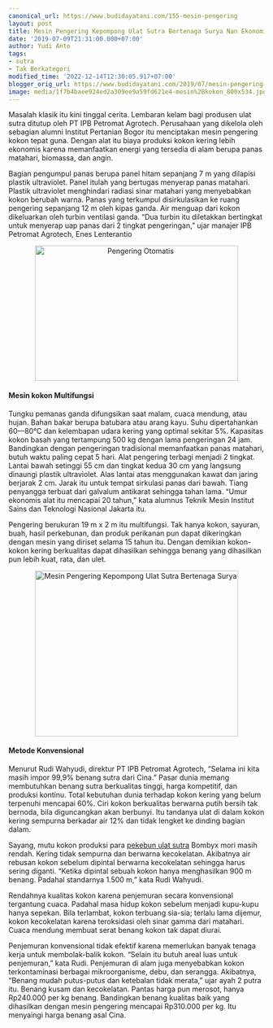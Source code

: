 ```yaml
---
canonical_url: https://www.budidayatani.com/155-mesin-pengering
layout: post
title: Mesin Pengering Kepompong Ulat Sutra Bertenaga Surya Nan Ekonomis
date: '2019-07-09T21:31:00.000+07:00'
author: Yudi Anto
tags:
- sutra
- Tak Berkategori
modified_time: '2022-12-14T12:30:05.917+07:00'
blogger_orig_url: https://www.budidayatani.com/2019/07/mesin-pengering-kepompong-ulat-sutra.html
image: media/1f7b4baee924ed2a309ee9a59fd621e4-mesin%2Bkokon_800x534.jpg
---
```

<p>Masalah klasik itu kini tinggal cerita. Lembaran kelam bagi produsen ulat sutra ditutup oleh PT IPB Petromat Agrotech. Perusahaan yang dikelola oleh sebagian alumni Institut Pertanian Bogor itu menciptakan mesin pengering kokon tepat guna. Dengan alat itu biaya produksi kokon kering lebih ekonomis karena memanfaatkan energi yang tersedia di alam berupa panas matahari, biomassa, dan angin.</p><p>Bagian pengumpul panas berupa panel hitam sepanjang 7 m yang dilapisi plastik ultraviolet. Panel itulah yang bertugas menyerap panas matahari. Plastik ultraviolet menghindari radiasi sinar matahari yang menyebabkan kokon berubah warna. Panas yang terkumpul disirkulasikan ke ruang pengering sepanjang 12 m oleh kipas ganda. Air menguap dari kokon dikeluarkan oleh turbin ventilasi ganda. “Dua turbin itu diletakkan bertingkat untuk menyerap uap panas dari 2 tingkat pengeringan,” ujar manajer IPB Petromat Agrotech, Enes Lenterantio</p><div style="clear: both; text-align: center;"><a style="margin-left: 1em; margin-right: 1em;" href="https://i2.wp.com/1.bp.blogspot.com/-_zZYLUerIFg/XSR-le3wBzI/AAAAAAAAC1o/g9gcGqgR2iEFZNpKnUOHevYT0utLEnBeQCLcBGAs/s1600/mesin%2Bkokon_800x534.jpg?ssl=1"><img loading="lazy" title="Pengering Otomatis" src="https://i1.wp.com/1.bp.blogspot.com/-_zZYLUerIFg/XSR-le3wBzI/AAAAAAAAC1o/g9gcGqgR2iEFZNpKnUOHevYT0utLEnBeQCLcBGAs/s400/mesin%2Bkokon_800x534.jpg?resize=400%2C266&amp;ssl=1" alt="Pengering Otomatis" width="400" height="266" border="0" data-original-height="534" data-original-width="800" data-recalc-dims="1" /></a></div><h4>Mesin kokon Multifungsi</h4><p>Tungku pemanas ganda difungsikan saat malam, cuaca mendung, atau hujan. Bahan bakar berupa batubara atau arang kayu. Suhu dipertahankan 60—80°C dan kelembapan udara kering yang optimal sekitar 5%. Kapasitas kokon basah yang tertampung 500 kg dengan lama pengeringan 24 jam. Bandingkan dengan pengeringan tradisional memanfaatkan panas matahari, butuh waktu paling cepat 5 hari. Alat pengering terbagi menjadi 2 tingkat. Lantai bawah setinggi 55 cm dan tingkat kedua 30 cm yang langsung dinaungi plastik ultraviolet. Alas lantai atas menggunakan kawat dan jaring berjarak 2 cm. Jarak itu untuk tempat sirkulasi panas dari bawah. Tiang penyangga terbuat dari galvalum antikarat sehingga tahan lama. “Umur ekonomis alat itu mencapai 20 tahun,” kata alumnus Teknik Mesin Institut Sains dan Teknologi Nasional Jakarta itu.</p><p>Pengering berukuran 19 m x 2 m itu multifungsi. Tak hanya kokon, sayuran, buah, hasil perkebunan, dan produk perikanan pun dapat dikeringkan dengan mesin yang diriset selama 15 tahun itu. Dengan demikian kokon-kokon kering berkualitas dapat dihasilkan sehingga benang yang dihasilkan pun lebih kuat, rata, dan ulet.</p><div style="clear: both; text-align: center;"><a style="margin-left: 1em; margin-right: 1em;" href="https://i2.wp.com/1.bp.blogspot.com/-uZeN-l7LrNw/XSR-qyBe7ZI/AAAAAAAAC1s/v9_JcUxYq7Yp8x2Z0_qIUy_PZH5R-7fYQCLcBGAs/s1600/mesin%2Bkokon_735x600.jpg?ssl=1"><img loading="lazy" title="Mesin Pengering Kepompong Ulat Sutra Bertenaga Surya" src="https://i1.wp.com/1.bp.blogspot.com/-uZeN-l7LrNw/XSR-qyBe7ZI/AAAAAAAAC1s/v9_JcUxYq7Yp8x2Z0_qIUy_PZH5R-7fYQCLcBGAs/s400/mesin%2Bkokon_735x600.jpg?resize=400%2C326&amp;ssl=1" alt="Mesin Pengering Kepompong Ulat Sutra Bertenaga Surya" width="400" height="326" border="0" data-original-height="600" data-original-width="735" data-recalc-dims="1" /></a></div><h4>Metode Konvensional</h4><p>Menurut Rudi Wahyudi, direktur PT IPB Petromat Agrotech, “Selama ini kita masih impor 99,9% benang sutra dari Cina.” Pasar dunia memang membutuhkan benang sutra berkualitas tinggi, harga kompetitif, dan produksi kontinu. Total kebutuhan dunia terhadap kokon kering yang belum terpenuhi mencapai 60%. Ciri kokon berkualitas berwarna putih bersih tak bernoda, bila diguncangkan akan berbunyi. Itu tandanya ulat di dalam kokon kering sempurna berkadar air 12% dan tidak lengket ke dinding bagian dalam.</p><p>Sayang, mutu kokon produksi para <a href="https://www.budidayatani.com/2019/07/kebutuhan-pasar-yang-cukup-tinggi.html">pekebun ulat sutra</a> Bombyx mori masih rendah. Kering tidak sempurna dan berwarna kecokelatan. Akibatnya air rebusan kokon sebelum dipintal berwarna kecokelatan sehingga harus sering diganti. “Ketika dipintal sebuah kokon hanya menghasilkan 900 m benang. Padahal standarnya 1.500 m,” kata Rudi Wahyudi.</p><p>Rendahnya kualitas kokon karena penjemuran secara konvensional tergantung cuaca. Padahal masa hidup kokon sebelum menjadi kupu-kupu hanya sepekan. Bila terlambat, kokon terbuang sia-sia; terlalu lama dijemur, kokon kecokelatan karena teroksidasi oleh sinar gamma dari matahari. Cuaca mendung membuat serat benang kokon tak dapat diurai.</p><p>Penjemuran konvensional tidak efektif karena memerlukan banyak tenaga kerja untuk membolak-balik kokon. “Selain itu butuh areal luas untuk penjemuran,” kata Rudi. Penjemuran di alam juga menyebabkan kokon terkontaminasi berbagai mikroorganisme, debu, dan serangga. Akibatnya, “Benang mudah putus-putus dan ketebalan tidak merata,” ujar ayah 2 putra itu. Benang kusam dan kecokelatan. Pantas harga pun merosot, hanya Rp240.000 per kg benang. Bandingkan benang kualitas baik yang dihasilkan dengan mesin pengering mencapai Rp310.000 per kg. Itu menyaingi harga benang asal Cina.</p>